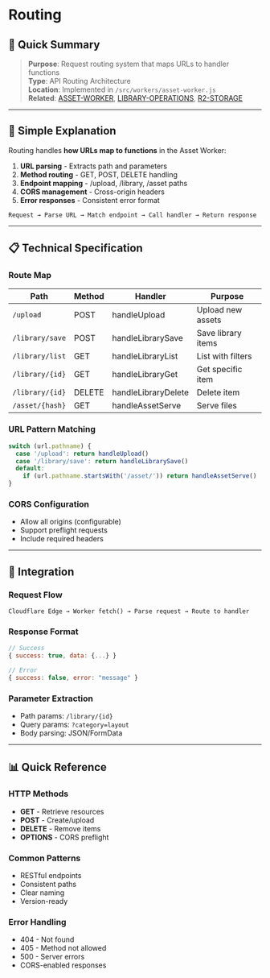 # Routing

## 🎯 Quick Summary
> **Purpose**: Request routing system that maps URLs to handler functions  
> **Type**: API Routing Architecture  
> **Location**: Implemented in `/src/workers/asset-worker.js`  
> **Related**: [ASSET-WORKER](./ASSET-WORKER.md), [LIBRARY-OPERATIONS](./LIBRARY-OPERATIONS.md), [R2-STORAGE](./R2-STORAGE.md)

---

## 🔄 Simple Explanation

Routing handles **how URLs map to functions** in the Asset Worker:

1. **URL parsing** - Extracts path and parameters
2. **Method routing** - GET, POST, DELETE handling
3. **Endpoint mapping** - /upload, /library, /asset paths
4. **CORS management** - Cross-origin headers
5. **Error responses** - Consistent error format

```
Request → Parse URL → Match endpoint → Call handler → Return response
```

---

## 📋 Technical Specification

### Route Map

| Path | Method | Handler | Purpose |
|------|--------|---------|---------|
| `/upload` | POST | handleUpload | Upload new assets |
| `/library/save` | POST | handleLibrarySave | Save library items |
| `/library/list` | GET | handleLibraryList | List with filters |
| `/library/{id}` | GET | handleLibraryGet | Get specific item |
| `/library/{id}` | DELETE | handleLibraryDelete | Delete item |
| `/asset/{hash}` | GET | handleAssetServe | Serve files |

### URL Pattern Matching
```javascript
switch (url.pathname) {
  case '/upload': return handleUpload()
  case '/library/save': return handleLibrarySave()
  default: 
    if (url.pathname.startsWith('/asset/')) return handleAssetServe()
}
```

### CORS Configuration
- Allow all origins (configurable)
- Support preflight requests
- Include required headers

---

## 🔗 Integration

### Request Flow
```
Cloudflare Edge → Worker fetch() → Parse request → Route to handler
```

### Response Format
```javascript
// Success
{ success: true, data: {...} }

// Error  
{ success: false, error: "message" }
```

### Parameter Extraction
- Path params: `/library/{id}`
- Query params: `?category=layout`
- Body parsing: JSON/FormData

---

## 📊 Quick Reference

### HTTP Methods
- **GET** - Retrieve resources
- **POST** - Create/upload
- **DELETE** - Remove items
- **OPTIONS** - CORS preflight

### Common Patterns
- RESTful endpoints
- Consistent paths
- Clear naming
- Version-ready

### Error Handling
- 404 - Not found
- 405 - Method not allowed
- 500 - Server errors
- CORS-enabled responses